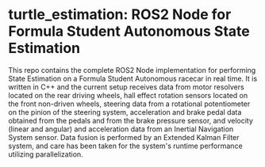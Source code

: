 # turtle_estimation: ROS2 Node for Formula Student Autonomous State Estimation

This repo contains the complete ROS2 Node implementation for performing State Estimation on a Formula Student Autonomous racecar in real time. It is written in C++ and the current setup receives data from motor resolvers located on the rear driving wheels, hall effect rotation sensors located on the front non-driven wheels, steering data from a rotational potentiometer on the pinion of the steering system, acceleration and brake pedal data obtained from the pedals and from the brake pressure sensor, and velocity (linear and angular) and acceleration data from an Inertial Navigation System sensor. Data fusion is performed by an Extended Kalman Filter system, and care has been taken for the system's runtime performance utilizing parallelization.
